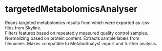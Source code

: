 # targetedMetabolomicsAnalyser

Reads targeted metabolomics results from which were exported as .csv files from Skyline.  
Filters features based on repeatedly measured quality control samples.
Normalizing based on protein content.
Extracts sample labels from filenames.
Makes compatible to MetaboAnalyst import and further analysis.

